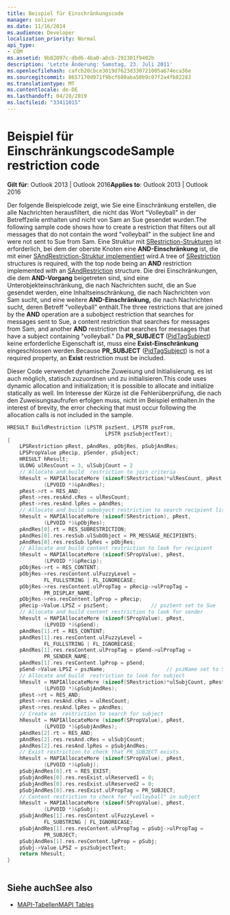 ```yaml
---
title: Beispiel für Einschränkungscode
manager: soliver
ms.date: 11/16/2014
ms.audience: Developer
localization_priority: Normal
api_type:
- COM
ms.assetid: 9b82097c-dbd6-4ba0-a6cb-292301f9402b
description: 'Letzte Änderung: Samstag, 23. Juli 2011'
ms.openlocfilehash: cafcb20cbce3019d7623d330721005a674eca36e
ms.sourcegitcommit: 8657170d071f9bcf680aba50b9c07f2a4fb82283
ms.translationtype: MT
ms.contentlocale: de-DE
ms.lasthandoff: 04/28/2019
ms.locfileid: "33411015"
---
```

# <a name="sample-restriction-code"></a><span data-ttu-id="6a7e6-103">Beispiel für Einschränkungscode</span><span class="sxs-lookup"><span data-stu-id="6a7e6-103">Sample restriction code</span></span>

<span data-ttu-id="6a7e6-104">**Gilt für**: Outlook 2013 | Outlook 2016</span><span class="sxs-lookup"><span data-stu-id="6a7e6-104">**Applies to**: Outlook 2013 | Outlook 2016</span></span> 
  
<span data-ttu-id="6a7e6-105">Der folgende Beispielcode zeigt, wie Sie eine Einschränkung erstellen, die alle Nachrichten herausfiltert, die nicht das Wort "Volleyball" in der Betreffzeile enthalten und nicht von Sam an Sue gesendet wurden.</span><span class="sxs-lookup"><span data-stu-id="6a7e6-105">The following sample code shows how to create a restriction that filters out all messages that do not contain the word "volleyball" in the subject line and were not sent to Sue from Sam.</span></span> <span data-ttu-id="6a7e6-106">Eine Struktur mit [SRestriction-Strukturen](srestriction.md) ist erforderlich, bei dem der oberste Knoten eine **AND-Einschränkung** ist, die mit einer [SAndRestriction-Struktur implementiert](sandrestriction.md) wird.</span><span class="sxs-lookup"><span data-stu-id="6a7e6-106">A tree of [SRestriction](srestriction.md) structures is required, with the top node being an **AND** restriction implemented with an [SAndRestriction](sandrestriction.md) structure.</span></span> <span data-ttu-id="6a7e6-107">Die drei Einschränkungen, die dem **AND-Vorgang** beigetreten sind, sind eine Unterobjekteinschränkung, die nach Nachrichten sucht, die an Sue gesendet werden, eine Inhaltseinschränkung, die nach Nachrichten von Sam sucht, und eine weitere **AND-Einschränkung,** die nach Nachrichten sucht, deren Betreff "volleyball" enthält.</span><span class="sxs-lookup"><span data-stu-id="6a7e6-107">The three restrictions that are joined by the **AND** operation are a subobject restriction that searches for messages sent to Sue, a content restriction that searches for messages from Sam, and another **AND** restriction that searches for messages that have a subject containing "volleyball."</span></span> <span data-ttu-id="6a7e6-108">Da **PR_SUBJECT** ([PidTagSubject](pidtagsubject-canonical-property.md)) keine erforderliche Eigenschaft ist, muss eine **Exist-Einschränkung** eingeschlossen werden.</span><span class="sxs-lookup"><span data-stu-id="6a7e6-108">Because **PR_SUBJECT** ([PidTagSubject](pidtagsubject-canonical-property.md)) is not a required property, an **Exist** restriction must be included.</span></span> 
  
<span data-ttu-id="6a7e6-109">Dieser Code verwendet dynamische Zuweisung und Initialisierung. es ist auch möglich, statisch zuzuordnen und zu initialisieren.</span><span class="sxs-lookup"><span data-stu-id="6a7e6-109">This code uses dynamic allocation and initialization; it is possible to allocate and initialize statically as well.</span></span> <span data-ttu-id="6a7e6-110">Im Interesse der Kürze ist die Fehlerüberprüfung, die nach den Zuweisungsaufrufen erfolgen muss, nicht im Beispiel enthalten.</span><span class="sxs-lookup"><span data-stu-id="6a7e6-110">In the interest of brevity, the error checking that must occur following the allocation calls is not included in the sample.</span></span> 
  
```cpp
HRESULT BuildRestriction (LPSTR pszSent, LPSTR pszFrom,
                                LPSTR pszSubjectText);
{
    LPSRestriction pRest, pAndRes, pObjRes, pSubjAndRes;
    LPSPropValue pRecip, pSender, pSubject;
    HRESULT hResult;
    ULONG ulResCount = 3, ulSubjCount = 2
    // Allocate and build  restriction to join criteria
    hResult = MAPIAllocateMore (sizeof(SRestriction)*ulResCount, pRest,
            (LPVOID *)&pAndRes);
    pRest->rt = RES_AND;
    pRest->res.resAnd.cRes = ulResCount;
    pRest->res.resAnd.lpRes = pAndRes;
    // Allocate and build subobject restriction to search recipient list
    hResult = MAPIAllocateMore (sizeof(SRestriction), pRest,
            (LPVOID *)&pObjRes);
    pAndRes[0].rt = RES_SUBRESTRICTION;
    pAndRes[0].res.resSub.ulSubObject = PR_MESSAGE_RECIPIENTS;
    pAndRes[0].res.resSub.lpRes = pObjRes;
    // Allocate and build content restriction to look for recipient
    hResult = MAPIAllocateMore (sizeof(SPropValue), pRest,
            (LPVOID *)&pRecip);
    pObjRes->rt = RES_CONTENT;
    pObjRes->res.resContent.ulFuzzyLevel =
            FL_FULLSTRING | FL_IGNORECASE;
    pObjRes->res.resContent.ulPropTag = pRecip->ulPropTag =
            PR_DISPLAY_NAME;
    pObjRes->res.resContent.lpProp = pRecip;
    pRecip->Value.LPSZ = pszSent;              // pszSent set to Sue
    // Allocate and build content restriction to look for sender
    hResult = MAPIAllocateMore (sizeof(SPropValue), pRest,
            (LPVOID *)&pSend);
    pAndRes[1].rt = RES_CONTENT;
    pAndRes[1].res.resContent.ulFuzzyLevel =
            FL_FULLSTRING | FL_IGNORECASE;
    pAndRes[1].res.resContent.ulPropTag = pSend->ulPropTag =
            PR_SENDER_NAME;
    pAndRes[1].res.resContent.lpProp = pSend;
    pSend->Value.LPSZ = pszName;                    // pszName set to Sam
    // Allocate and build  restriction to look for subject
    hResult = MAPIAllocateMore (sizeof(SRestriction)*ulSubjCount, pRest,
            (LPVOID *)&pSubjAndRes);
    pRest->rt = RES_AND;
    pRest->res.resAnd.cRes = ulResCount;
    pRest->res.resAnd.lpRes = pAndRes;
    // Create an  restriction to search for subject
    hResult = MAPIAllocateMore (sizeof(SPropValue), pRest,
            (LPVOID *)&pSubjAndRes);
    pAndRes[2].rt = RES_AND;
    pAndRes[2].res.resAnd.cRes = ulSubjCount;
    pAndRes[2].res.resAnd.lpRes = pSubjAndRes;
    // Exist restriction to check that PR_SUBJECT exists
    hResult = MAPIAllocateMore (sizeof(SPropValue), pRest,
            (LPVOID *)&pSubj);
    pSubjAndRes[0].rt = RES_EXIST;
    pSubjAndRes[0].res.resExist.ulReserved1 = 0;
    pSubjAndRes[0].res.resExist.ulReserved2 = 0;
    pSubjAndRes[0].res.resExist.ulPropTag = PR_SUBJECT;
    // Content restriction to check for "volleyball" in subject
    hResult = MAPIAllocateMore (sizeof(SPropValue), pRest,
            (LPVOID *)&pSubj);
    pSubjAndRes[1].res.resContent.ulFuzzyLevel =
            FL_SUBSTRING | FL_IGNORECASE;
    pSubjAndRes[1].res.resContent.ulPropTag = pSubj->ulPropTag =
            PR_SUBJECT;
    pSubjAndRes[1].res.resContent.lpProp = pSubj;
    pSubj->Value.LPSZ = pszSubjectText;
    return hResult;
}
 
```

## <a name="see-also"></a><span data-ttu-id="6a7e6-111">Siehe auch</span><span class="sxs-lookup"><span data-stu-id="6a7e6-111">See also</span></span>

- [<span data-ttu-id="6a7e6-112">MAPI-Tabellen</span><span class="sxs-lookup"><span data-stu-id="6a7e6-112">MAPI Tables</span></span>](mapi-tables.md)

